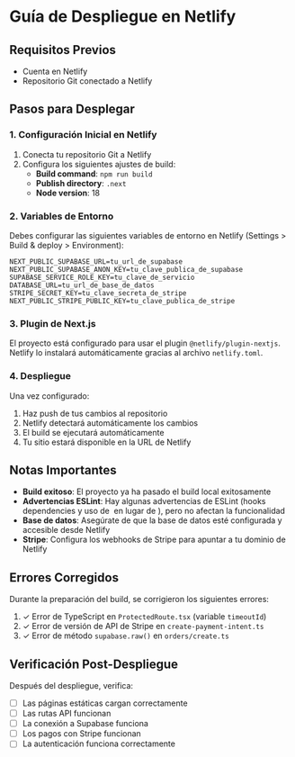 # Guía de Despliegue en Netlify

## Requisitos Previos
- Cuenta en Netlify
- Repositorio Git conectado a Netlify

## Pasos para Desplegar

### 1. Configuración Inicial en Netlify

1. Conecta tu repositorio Git a Netlify
2. Configura los siguientes ajustes de build:
   - **Build command**: `npm run build`
   - **Publish directory**: `.next`
   - **Node version**: 18

### 2. Variables de Entorno

Debes configurar las siguientes variables de entorno en Netlify (Settings > Build & deploy > Environment):

```
NEXT_PUBLIC_SUPABASE_URL=tu_url_de_supabase
NEXT_PUBLIC_SUPABASE_ANON_KEY=tu_clave_publica_de_supabase
SUPABASE_SERVICE_ROLE_KEY=tu_clave_de_servicio
DATABASE_URL=tu_url_de_base_de_datos
STRIPE_SECRET_KEY=tu_clave_secreta_de_stripe
NEXT_PUBLIC_STRIPE_PUBLIC_KEY=tu_clave_publica_de_stripe
```

### 3. Plugin de Next.js

El proyecto está configurado para usar el plugin `@netlify/plugin-nextjs`. Netlify lo instalará automáticamente gracias al archivo `netlify.toml`.

### 4. Despliegue

Una vez configurado:
1. Haz push de tus cambios al repositorio
2. Netlify detectará automáticamente los cambios
3. El build se ejecutará automáticamente
4. Tu sitio estará disponible en la URL de Netlify

## Notas Importantes

- **Build exitoso**: El proyecto ya ha pasado el build local exitosamente
- **Advertencias ESLint**: Hay algunas advertencias de ESLint (hooks dependencies y uso de <img> en lugar de <Image>), pero no afectan la funcionalidad
- **Base de datos**: Asegúrate de que la base de datos esté configurada y accesible desde Netlify
- **Stripe**: Configura los webhooks de Stripe para apuntar a tu dominio de Netlify

## Errores Corregidos

Durante la preparación del build, se corrigieron los siguientes errores:
1. ✓ Error de TypeScript en `ProtectedRoute.tsx` (variable `timeoutId`)
2. ✓ Error de versión de API de Stripe en `create-payment-intent.ts`
3. ✓ Error de método `supabase.raw()` en `orders/create.ts`

## Verificación Post-Despliegue

Después del despliegue, verifica:
- [ ] Las páginas estáticas cargan correctamente
- [ ] Las rutas API funcionan
- [ ] La conexión a Supabase funciona
- [ ] Los pagos con Stripe funcionan
- [ ] La autenticación funciona correctamente
